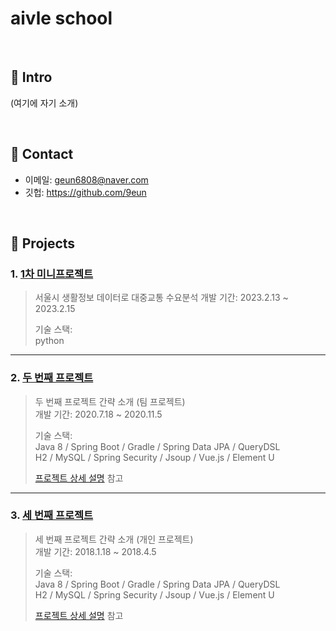 # aivle school

</br>

## :pushpin: Intro
(여기에 자기 소개)

</br>

## :pushpin: Contact
- 이메일: geun6808@naver.com 
- 깃헙: https://github.com/9eun
</br>

## :pushpin: Projects
### 1. [1차 미니프로젝트](https://github.com/9eun/aivle3th/blob/main/1%EC%B0%A8%20%EB%AF%B8%EB%8B%88%ED%94%84%EB%A1%9C%EC%A0%9D%ED%8A%B8/project.md)
>서울시 생활정보 데이터로 대중교통 수요분석
>개발 기간: 2023.2.13 ~ 2023.2.15  
>  
>기술 스택:  
>python
>  

---

### 2. [두 번째 프로젝트]()
>두 번째 프로젝트 간략 소개  (팀 프로젝트)  
>개발 기간: 2020.7.18 ~ 2020.11.5  
>  
>기술 스택:  
>Java 8 / Spring Boot / Gradle / Spring Data JPA / QueryDSL  
>H2 / MySQL / Spring Security / Jsoup / Vue.js / Element U  
>  
>[프로젝트 상세 설명](https://github.com/Integerous/goQuality) 참고

---

### 3. [세 번째 프로젝트]()
>세 번째 프로젝트 간략 소개  (개인 프로젝트)  
>개발 기간: 2018.1.18 ~ 2018.4.5  
>  
>기술 스택:  
>Java 8 / Spring Boot / Gradle / Spring Data JPA / QueryDSL  
>H2 / MySQL / Spring Security / Jsoup / Vue.js / Element U  
>  
>[프로젝트 상세 설명](https://github.com/Integerous/goQuality) 참고
